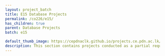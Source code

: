 ```yaml
---
layout: project_batch
title: E15 Database Projects
permalink: /co226/e15/
has_children: true
parent: Database Projects
batch: e15

default_thumb_image: https://cepdnaclk.github.io/projects.ce.pdn.ac.lk/data/categories/3yp/data/categories/co226/thumbnail.jpg
description: This section contains projects conducted as a partial requirement to complete the course CO226 - Database Systems. Usually, these projects are conducted by groups of 3 students. The course focuses on database systems and students are required to develop a database management system for the project
---
```

